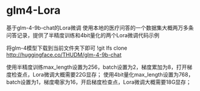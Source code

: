# glm4-Lora
基于glm-4-9b-chat的Lora微调
使用本地的医疗问答的一个数据集大概两万多条问答记录，提供了半精度训练和4bit量化的两个Lora微调代码示例

将glm-4模型下载到当前文件夹下即可
!git lfs clone http://huggingface.co/THUDM/glm-4-9b-chat

使用半精度训练max_length设置为256，batch设置为2，梯度累加为8，打开梯度检查点，Lora微调大概需要22G显存；
使用4bit量化max_length设置为768，batch设置为1，梯度嘞家为16，开启梯度检查点，Lora微调大概需要18G显存；

